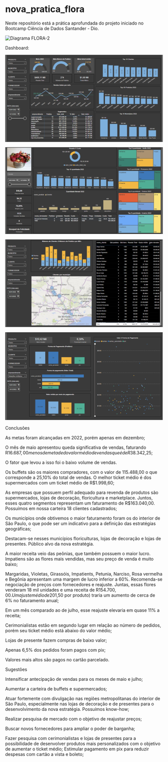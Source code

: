 # nova_pratica_flora

Neste repositório está a prática aprofundada do projeto iniciado no Bootcamp Ciência de Dados Santander - Dio.




![Diagrama FLORA-2](https://github.com/anibaltanganelli/Flora/assets/108743062/f31636b5-c6ee-400c-998c-42cd8b65b74e)


Dashboard:

![Dashboard Vendas](https://github.com/anibaltanganelli/Flora/blob/main/vendas.png)

![Dashboard Produtos](https://github.com/anibaltanganelli/Flora/blob/main/Produtos.png)

![Dashboard Clientes](https://github.com/anibaltanganelli/Flora/blob/main/Clientes.png)

![Dashboard Pagamentos](https://github.com/anibaltanganelli/Flora/blob/main/Pagamentos.png)



Conclusões


As metas foram alcançadas em 2022, porém apenas em dezembro;

O mês de maio apresentou queda significativa de vendas, faturando R$16.687,00 menos de metade do valor médio de vendas que é de R$38.342,25; 

O fator que levou a isso foi o baixo volume de vendas.

Os buffets são os maiores compradores, com o valor de 115.488,00 o que corresponde a 25,10% do total de vendas. O melhor ticket médio é dos supermercados com um ticket médio de R$1.998,60;

As empresas que possuem perfil adequado para revenda de produtos são supermercados, lojas de decoração, floricultura e marketplace. Juntos, esses quatro segmentos representam um faturamento de R$163.040,00. Possuímos em nossa carteira 18 clientes cadastrados;

Os municípios onde obtivemos o maior faturamento foram os do interior de São Paulo, o que pode ser um indicativo para a definição das estratégias geográficas;

Destacam-se nesses municípios floriculturas, lojas de decoração e lojas de presentes. Público alvo da nova estratégia.

A maior receita veio das peônias, que também possuem o maior lucro. Impatiens são as flores mais vendidas, mas seu preço de venda é muito baixo;

Margaridas, Violetas, Girassóis, Impatients, Petunia, Narciso, Rosa vermelha e Begônia apresentam uma margem de lucro inferior a 60%. Recomenda-se negociação de preços com fornecedores e reajuste. Juntas, essas flores venderam 18 mil unidades e uma receita de R$154.700,00. Um ajuste médio de 20% (cerca de R$1,50 por produto) traria um aumento de cerca de 6% no faturamento anual;

Em um mês comparado ao de julho, esse reajuste elevaria em quase 11% a receita;

Cerimonialistas estão em segundo lugar em relação ao número de pedidos, porém seu ticket médio está abaixo do valor médio;

Lojas de presente fazem compras de baixo valor;

Apenas 6,5% dos pedidos foram pagos com pix;

Valores mais altos são pagos no cartão parcelado.


Sugestões


Intensificar antecipação de vendas para os meses de maio e julho;

Aumentar a carteira de buffets e supermercados;

Atuar fortemente com divulgação nas regiões metropolitanas do interior de São Paulo, especialmente nas lojas de decoração e de presentes para o desenvolvimento da nova estratégia. Possuímos know-how; 

Realizar pesquisa de mercado com o objetivo de reajustar preços;

Buscar novos fornecedores para ampliar o poder de barganha;

Fazer pesquisa com cerimonialistas e lojas de presentes para a possibilidade de desenvolver produtos mais personalizados com o objetivo de aumentar o ticket médio;
Estimular pagamento em pix para reduzir despesas com cartão a vista e boleto;
